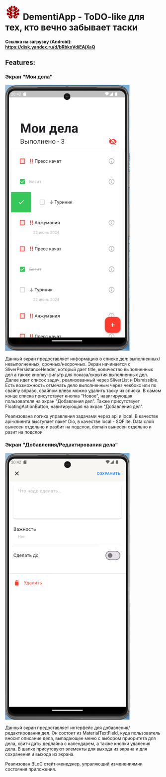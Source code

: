 # <img src="/assets/app_icons/light/app_logo_light.png" width=50 alt="logo"> DementiApp - ToDO-like для тех, кто вечно забывает таски

#### Ссылка на загрузку (Android):  https://disk.yandex.ru/d/bRbkxVdiEAjXaQ

## Features:
### Экран "Мои дела"

<img src="/assets/app_samples/todo_list_sample.png" alt="ToDo list" width="400"/> 
<br>

Данный экран предоставляет информацию о списке дел: выполненных/невыполненных, срочных/несрочных. Экран начинается с SliverPersistanceHeader, который дает title, количество выполненных дел а также кнопку-фильтр для показа/скрытия выполненных дел. Далее идет список задач, реализованный через SliverList и Dismissible. Есть возможность отмечать дело выполненным через чекбокс или по свайпу вправо, свайпом влево можно удалить таску из списка. В самом конце списка присутствует кнопка "Новое", навигирующая пользователя на экран "Добавления дел". Также присутствует FloatingActionButton, навигирующая на экран "Добавления дел".

Реализована логика управления задачами через api и local. В качестве api-клиента выступает пакет Dio, в качестве local - SQFlite. Data слой вынесен отдельно и разбит на подслои, domain вынесен отдельно и разит на подслои

### Экран "Добавления/Редактирования дела"

<img src="/assets/app_samples/todo_create_sample.png" alt="ToDo create" width="400"/>  

Данный экран предоставляет интерфейс для добавления/редактирования дел. Он состоит из MaterialTextField, куда пользователь вносит описание дела, выпадающее меню с выбором приоритета для дела, свитч даты дедлайна с календарем, а также кнопки удаления дела. В шапке присутсвуют элементы для выхода из экрана и для сохранения и выхода из экрана.

Реализован BLoC стейт-менеджер, упраляющий изменениямии состояния приложения.